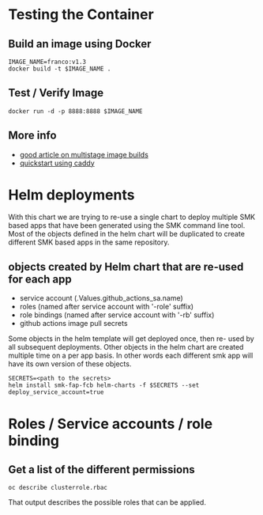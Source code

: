 # Testing the Container

## Build an image using Docker
```
IMAGE_NAME=franco:v1.3
docker build -t $IMAGE_NAME .
```

## Test / Verify Image

`docker run -d -p 8888:8888 $IMAGE_NAME`

## More info

* [good article on multistage image builds](https://medium.com/trendyol-tech/how-we-reduce-node-docker-image-size-in-3-steps-ff2762b51d5a)
* [quickstart using caddy](https://caddyserver.com/docs/quick-starts/static-files)

# Helm deployments

With this chart we are trying to re-use a single chart to deploy multiple SMK based apps that have been generated using the SMK command line tool.  Most of the objects defined in the helm chart will be duplicated to create different SMK based apps in the same 
repository.

## objects created by Helm chart that are re-used for each app

* service account (.Values.github_actions_sa.name)
* roles (named after service account with '-role' suffix)
* role bindings (named after service account with '-rb' suffix)
* github actions image pull secrets

Some objects in the helm template will get deployed once, then re-
used by all subsequent deployments.  Other objects in the helm 
chart are created multiple time on a per app basis.  In other words
each different smk app will have its own version of these objects.



```
SECRETS=<path to the secrets>
helm install smk-fap-fcb helm-charts -f $SECRETS --set deploy_service_account=true
```

# Roles / Service accounts / role binding

## Get a list of the different permissions

`oc describe clusterrole.rbac`

That output describes the possible roles that can be applied.  

